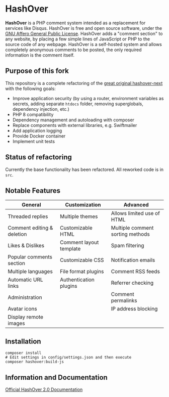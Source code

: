 HashOver
===
**HashOver** is a PHP comment system intended as a replacement for services like
Disqus. HashOver is free and open source software, under the
[GNU Affero General Public License](http://www.gnu.org/licenses/agpl.html).
HashOver adds a "comment section" to any website, by placing a few simple lines
of JavaScript or PHP to the source code of any webpage. HashOver is a
self-hosted system and allows completely anonymous comments to be posted, the
only required information is the comment itself.

## Purpose of this fork
This repository is a complete refactoring of the [great original hashover-next](https://github.com/jacobwb/hashover-next) with the following goals:
- Improve application security (by using a router, environment variables as secrets, adding separate `htdocs` folder, removing superglobals, dependency injection, etc.)
- PHP 8 compatibility
- Dependency management and autoloading with composer
- Replace components with external libraries, e.g. Swiftmailer
- Add application logging
- Provide Docker container
- Implement unit tests

## Status of refactoring
Currently the base functionality has been refactored. All reworked code is in `src`.

Notable Features
---
General                          | Customization           | Advanced
-------------------------------- | ----------------------- | --------------------------------
Threaded replies                 | Multiple themes         | Allows limited use of HTML
Comment editing & deletion       | Customizable HTML       | Multiple comment sorting methods
Likes & Dislikes                 | Comment layout template | Spam filtering
Popular comments section         | Customizable CSS        | Notification emails
Multiple languages               | File format plugins     | Comment RSS feeds
Automatic URL links              | Authentication plugins  | Referrer checking
Administration                   |                         | Comment permalinks
Avatar icons                     |                         | IP address blocking
Display remote images            |                         |


## Installation

```
composer install
# Edit settings in config/settings.json and then execute
composer hashover:build-js
```


Information and Documentation
---
[Official HashOver 2.0 Documentation](https://docs.barkdull.org/hashover-v2)
